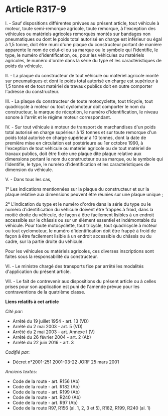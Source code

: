 # Article R317-9

I. - Sauf dispositions différentes prévues au présent article, tout véhicule à moteur, toute semi-remorque agricole, toute
remorque, à l'exception des véhicules ou matériels agricoles remorqués montés sur bandages non pneumatiques ou dont le poids
total autorisé en charge est inférieur ou égal à 1,5 tonne, doit être muni d'une plaque du constructeur portant de manière
apparente le nom de celui-ci ou sa marque ou le symbole qui l'identifie, le type, le numéro d'identification, ou, pour les
véhicules ou matériels agricoles, le numéro d'ordre dans la série du type et les caractéristiques de poids du véhicule.

II. - La plaque du constructeur de tout véhicule ou matériel agricole monté sur pneumatiques et dont le poids total autorisé
en charge est supérieur à 1,5 tonne et de tout matériel de travaux publics doit en outre comporter l'adresse du constructeur.

III. - La plaque du constructeur de toute motocyclette, tout tricycle, tout quadricycle à moteur ou tout cyclomoteur doit
comporter le nom du constructeur, la marque de réception, le numéro d'identification, le niveau sonore à l'arrêt et le régime
moteur correspondant.

IV. - Sur tout véhicule à moteur de transport de marchandises d'un poids total autorisé en charge supérieur à 12 tonnes et
sur toute remorque d'un poids total autorisé en charge supérieur à 10 tonnes, dont la date de première mise en circulation
est postérieure au 1er octobre 1990, à l'exception de tout véhicule ou matériel agricole ou de tout matériel de travaux
publics, doit être fixée une plaque dite plaque relative aux dimensions portant le nom du constructeur ou sa marque, ou le
symbole qui l'identifie, le type, le numéro d'identification et les caractéristiques de dimension du véhicule.

V. - Dans tous les cas, 

1° Les indications mentionnées sur la plaque du constructeur et sur la plaque relative aux dimensions peuvent être réunies
sur une plaque unique ;

2° L'indication du type et le numéro d'ordre dans la série du type ou le numéro d'identification du véhicule doivent être
frappés à froid, dans la moitié droite du véhicule, de façon à être facilement lisibles à un endroit accessible sur le
châssis ou sur un élément essentiel et indémontable du véhicule. Pour toute motocyclette, tout tricycle, tout quadricycle à
moteur ou tout cyclomoteur, le numéro d'identification doit être frappé à froid de façon à être facilement lisible à un
endroit accessible du châssis ou du cadre, sur la partie droite du véhicule.

Pour les véhicules ou matériels agricoles, ces diverses inscriptions sont faites sous la responsabilité du constructeur.

VI. - Le ministre chargé des transports fixe par arrêté les modalités d'application du présent article.

VII. - Le fait de contrevenir aux dispositions du présent article ou à celles prises pour son application est puni de
l'amende prévue pour les contraventions de la quatrième classe.

**Liens relatifs à cet article**

_Cité par_:

  - Arrêté du 19 juillet 1954 - art. 13 (VD)
  - Arrêté du 2 mai 2003 - art. 5 (VD)
  - Arrêté du 2 mai 2003 - art. Annexe I (V)
  - Arrêté du 26 février 2004 - art. 2 (Ab)
  - Arrêté du 22 juin 2016 - art. 3

_Codifié par_:

  - Décret n°2001-251 2001-03-22 JORF 25 mars 2001

_Anciens textes_:

  - Code de la route - art. R156 (Ab)
  - Code de la route - art. R182 (Ab)
  - Code de la route - art. R199 (Ab)
  - Code de la route - art. R240 (Ab)
  - Code de la route - art. R97 (Ab)
  - Code de la route R97, R156 (al. 1, 2, 3 et 5), R182, R199, R240 (al. 1)
